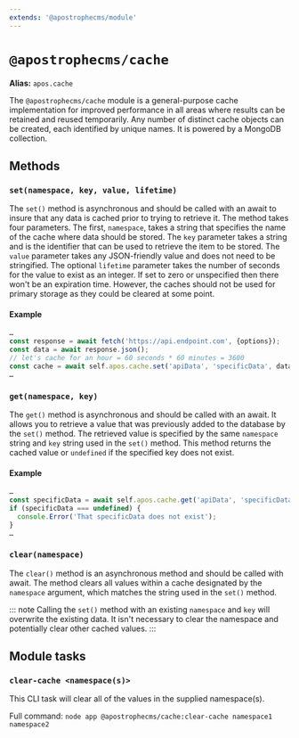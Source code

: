 ```yaml
---
extends: '@apostrophecms/module'
---
```


# `@apostrophecms/cache`

**Alias:** `apos.cache`

<AposRefExtends :module="$frontmatter.extends" />

The `@apostrophecms/cache` module is a general-purpose cache implementation for improved performance in all areas where results can be retained and reused temporarily. Any number of distinct cache objects can be created, each identified by unique names. It is powered by a MongoDB collection.

## Methods

### `set(namespace, key, value, lifetime)`
The `set()` method is asynchronous and should be called with an await to insure that any data is cached prior to trying to retrieve it. The method takes four parameters. The first, `namespace`, takes a string that specifies the name of the cache where data should be stored. The `key` parameter takes a string and is the identifier that can be used to retrieve the item to be stored. The `value` parameter takes any JSON-friendly value and does not need to be stringified. The optional `lifetime` parameter takes the number of seconds for the value to exist as an integer. If set to zero or unspecified then there won't be an expiration time. However, the caches should not be used for primary storage as they could be cleared at some point.

#### Example

```javascript
…
const response = await fetch('https://api.endpoint.com', {options});
const data = await response.json();
// let's cache for an hour = 60 seconds * 60 minutes = 3600 
const cache = await self.apos.cache.set('apiData', 'specificData', data, 3600);
…
```

### `get(namespace, key)`
The `get()` method is asynchronous and should be called with an await. It allows you to retrieve a value that was previously added to the database by the `set()` method. The retrieved value is specified by the same `namespace` string and `key` string used in the `set()` method. This method returns the cached value or `undefined` if the specified key does not exist.

#### Example

```javascript
…
const specificData = await self.apos.cache.get('apiData', 'specificData');
if (specificData === undefined) {
  console.Error('That specificData does not exist');
}
…
```

### `clear(namespace)`
The `clear()` method is an asynchronous method and should be called with await. The method clears all values within a cache designated by the `namespace` argument, which matches the string used in the `set()` method.

::: note
Calling the `set()` method with an existing `namespace` and `key` will overwrite the existing data. It isn't necessary to clear the namespace and potentially clear other cached values.
:::

## Module tasks

### `clear-cache <namespace(s)>`
This CLI task will clear all of the values in the supplied namespace(s).

Full command: `node app @apostrophecms/cache:clear-cache namespace1 namespace2`
